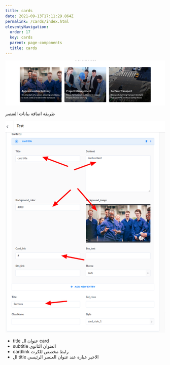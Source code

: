 ```yaml
---
title: cards
date: 2021-09-13T17:11:29.864Z
permalink: /cards/index.html
eleventyNavigation:
  order: 17
  key: cards
  parent: page-components
  title: cards
---
```

![](/content/images/cards.png)

طريقة اضافة بيانات العنصر

![](/content/images/cards222.png)

* title عنوان ال card 
* subtitle العنوان الثانوي
* cardlink رابط مخصص للكرت
* ال title الاخير عبارة عند عنوان العنصر الرئيسي